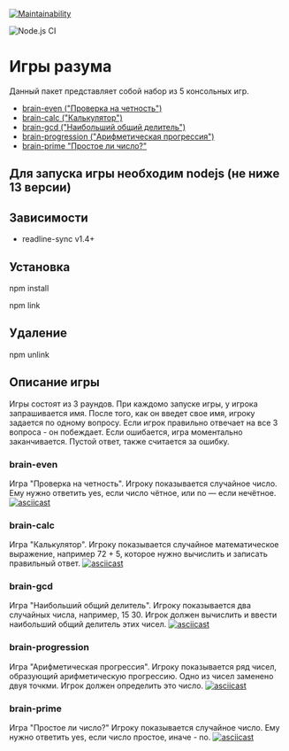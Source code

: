[![Maintainability](https://api.codeclimate.com/v1/badges/bb8d61816eb72faa3da2/maintainability)](https://codeclimate.com/github/zexeder/frontend-project-lvl1/maintainability)

![Node.js CI](https://github.com/zexeder/frontend-project-lvl1/workflows/Node.js%20CI/badge.svg)
# Игры разума
Данный пакет представляет собой набор из 5 консольных игр. 

* [brain-even ("Проверка на четность")](#brain-even)
* [brain-calc ("Калькулятор")](#brain-calc)
* [brain-gcd ("Наибольший общий делитель")](#brain-gcd)
* [brain-progression ("Арифметическая прогрессия")](#brain-progression)
* [brain-prime "Простое ли число?"](#brain-prime)

## Для запуска игры необходим nodejs (не ниже 13 версии)

## Зависимости
- readline-sync v1.4+

## Установка
npm install

npm link

## Удаление
npm unlink

## Описание игры
Игры состоят из 3 раундов. При каждомо запуске игры, у игрока запрашивается имя. После того, как он введет свое имя, игроку задается по одному вопросу. Если игрок правильно отвечает на все 3 вопроса - он побеждает. Если ошибается, игра моментально заканчивается.
Пустой ответ, также считается за ошибку.

### brain-even
Игра "Проверка на четность". Игроку показывается случайное число. Ему нужно ответить yes, если число чётное, или no — если нечётное.
[![asciicast](https://asciinema.org/a/AzE3hXRJ98rmjkiY4a0lkJ8pb.svg)](https://asciinema.org/a/AzE3hXRJ98rmjkiY4a0lkJ8pb?t=8)

### brain-calc
Игра "Калькулятор". Игроку показывается случайное математическое выражение, например 72 + 5, которое нужно вычислить и записать правильный ответ.
[![asciicast](https://asciinema.org/a/7DW6ywdSxZEtT9Hem0CABqeNA.svg)](https://asciinema.org/a/7DW6ywdSxZEtT9Hem0CABqeNA?t=8)

### brain-gcd
Игра "Наибольший общий делитель". Игроку показывается два случайных числа, например, 15 30. Игрок должен вычислить и ввести наибольший общий делитель этих чисел.
[![asciicast](https://asciinema.org/a/vlq1UQjeXeydNUclNsGHFfsQZ.svg)](https://asciinema.org/a/vlq1UQjeXeydNUclNsGHFfsQZ)

### brain-progression
Игра "Арифметическая прогрессия". Игроку показывается ряд чисел, образующий арифметическую прогрессию. Одно из чисел заменено двуя точкми. Игрок должен определить это число.
[![asciicast](https://asciinema.org/a/5rzaFNO8zzuI1sykkXbsqM5lZ.svg)](https://asciinema.org/a/5rzaFNO8zzuI1sykkXbsqM5lZ)

### brain-prime
Игра "Простое ли число?" Игроку показывается случайное число. Ему нужно ответить yes, если число простое, иначе - no.
[![asciicast](https://asciinema.org/a/kOPl1YJYcbsqy1kjthrT754Th.svg)](https://asciinema.org/a/kOPl1YJYcbsqy1kjthrT754Th)